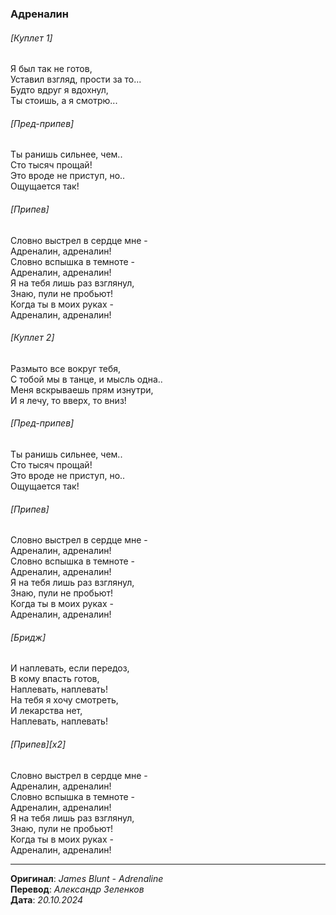 ### Адреналин

###### [Куплет 1]

Я был так не готов, \
Уставил взгляд, прости за то... \
Будто вдруг я вдохнул, \
Ты стоишь, а я смотрю...

###### [Пред-припев]

Ты ранишь сильнее, чем.. \
Сто тысяч прощай! \
Это вроде не приступ, но.. \
Ощущается так!

###### [Припев]

Словно выстрел в сердце мне - \
Адреналин, адреналин! \
Словно вспышка в темноте - \
Адреналин, адреналин! \
Я на тебя лишь раз взглянул, \
Знаю, пули не пробьют! \
Когда ты в моих руках - \
Адреналин, адреналин!

###### [Куплет 2]

Размыто все вокруг тебя, \
С тобой мы в танце, и мысль одна.. \
Меня вскрываешь прям изнутри, \
И я лечу, то вверх, то вниз!

###### [Пред-припев]

Ты ранишь сильнее, чем.. \
Сто тысяч прощай! \
Это вроде не приступ, но.. \
Ощущается так!

###### [Припев]

Словно выстрел в сердце мне - \
Адреналин, адреналин! \
Словно вспышка в темноте - \
Адреналин, адреналин! \
Я на тебя лишь раз взглянул, \
Знаю, пули не пробьют! \
Когда ты в моих руках - \
Адреналин, адреналин!

###### [Бридж]

И наплевать, если передоз, \
В кому впасть готов, \
Наплевать, наплевать! \
На тебя я хочу смотреть, \
И лекарства нет, \
Наплевать, наплевать!

###### [Припев][x2]

Словно выстрел в сердце мне - \
Адреналин, адреналин! \
Словно вспышка в темноте - \
Адреналин, адреналин! \
Я на тебя лишь раз взглянул, \
Знаю, пули не пробьют! \
Когда ты в моих руках - \
Адреналин, адреналин!

---

**Оригинал**: _James Blunt - Adrenaline_ \
**Перевод**: _Александр Зеленков_ \
**Дата**: _20.10.2024_
